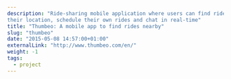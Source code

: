```yaml
---
description: "Ride-sharing mobile application where users can find rides near
their location, schedule their own rides and chat in real-time"
title: "Thumbeo: A mobile app to find rides nearby"
slug: "thumbeo"
date: "2015-05-08 14:57:00+01:00"
externalLink: "http://www.thumbeo.com/en/"
weight: -1
tags:
  - project
---
```

